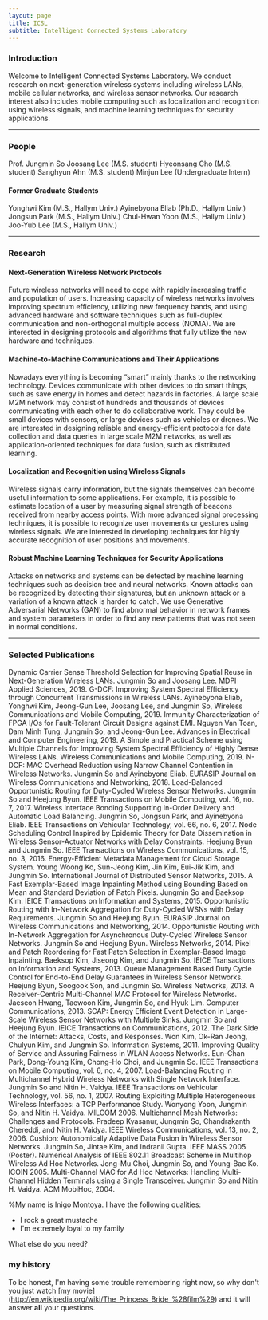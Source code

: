 ```yaml
---
layout: page
title: ICSL
subtitle: Intelligent Connected Systems Laboratory
---
```



### Introduction

Welcome to Intelligent Connected Systems Laboratory. We conduct research on next-generation wireless systems including wireless LANs, mobile cellular networks, and wireless sensor networks. Our research interest also includes mobile computing such as localization and recognition using wireless signals, and machine learning techniques for security applications.

---

### People

Prof. Jungmin So
Joosang Lee  (M.S. student)
Hyeonsang Cho (M.S. student)
Sanghyun Ahn (M.S. student)
Minjun Lee (Undergraduate Intern)

#### Former Graduate Students

Yonghwi Kim (M.S., Hallym Univ.)
Ayinebyona Eliab (Ph.D., Hallym Univ.)
Jongsun Park (M.S., Hallym Univ.)
Chul-Hwan Yoon (M.S., Hallym Univ.)
Joo-Yub Lee (M.S., Hallym Univ.)

---

### Research

#### Next-Generation Wireless Network Protocols

Future wireless networks will need to cope with rapidly increasing traffic and population of users. Increasing capacity of wireless networks involves improving spectrum efficiency, utilizing new frequency bands, and using advanced hardware and software techniques such as full-duplex communication and non-orthogonal multiple access (NOMA). We are interested in designing protocols and algorithms that fully utilize the new hardware and techniques.

#### Machine-to-Machine Communications and Their Applications 

Nowadays everything is becoming “smart” mainly thanks to the networking technology. Devices communicate with other devices to do smart things, such as save energy in homes and detect hazards in factories. A large scale M2M network may consist of hundreds and thousands of devices communicating with each other to do collaborative work. They could be small devices with sensors, or large devices such as vehicles or drones. We are interested in designing reliable and energy-efficient protocols for data collection and data queries in large scale M2M networks, as well as application-oriented techniques for data fusion, such as distributed learning.

#### Localization and Recognition using Wireless Signals

Wireless signals carry information, but the signals themselves can become useful information to some applications. For example, it is possible to estimate location of a user by measuring signal strength of beacons received from nearby access points. With more advanced signal processing techniques, it is possible to recognize user movements or gestures using wireless signals. We are interested in developing techniques for highly accurate recognition of user positions and movements.

#### Robust Machine Learning Techniques for Security Applications

Attacks on networks and systems can be detected by machine learning techniques such as decision tree and neural networks. Known attacks can be recognized by detecting their signatures, but an unknown attack or a variation of a known attack is harder to catch. We use Generative Adversarial Networks (GAN) to find abnormal behavior in network frames and system parameters in order to find any new patterns that was not seen in normal conditions.

---

### Selected Publications

Dynamic Carrier Sense Threshold Selection for Improving Spatial Reuse in Next-Generation Wireless LANs. Jungmin So and Joosang Lee. MDPI Applied Sciences, 2019.
G-DCF: Improving System Spectral Efficiency through Concurrent Transmissions in Wireless LANs. Ayinebyona Eliab, Yonghwi Kim, Jeong-Gun Lee, Joosang Lee, and Jungmin So, Wireless Communications and Mobile Computing, 2019.
Immunity Characterization of FPGA I/Os for Fault-Tolerant Circuit Designs against EMI. Nguyen Van Toan, Dam Minh Tung, Jungmin So, and Jeong-Gun Lee. Advances in Electrical and Computer Engineering, 2019.
A Simple and Practical Scheme using Multiple Channels for Improving System Spectral Efficiency of Highly Dense Wireless LANs. Wireless Communications and Mobile Computing, 2019.
N-DCF: MAC Overhead Reduction using Narrow Channel Contention in Wireless Networks. Jungmin So and Ayinebyona Eliab. EURASIP Journal on Wireless Communications and Networking, 2018.
Load-Balanced Opportunistic Routing for Duty-Cycled Wireless Sensor Networks. Jungmin So and Heejung Byun. IEEE Transactions on Mobile Computing, vol. 16, no. 7, 2017.
Wireless Interface Bonding Supporting In-Order Delivery and Automatic Load Balancing. Jungmin So, Jongsun Park, and Ayinebyona Eliab. IEEE Transactions on Vehicular Technology, vol. 66, no. 6, 2017.
Node Scheduling Control Inspired by Epidemic Theory for Data Dissemination in Wireless Sensor-Actuator Networks with Delay Constraints. Heejung Byun and Jungmin So. IEEE Transactions on Wireless Communications, vol. 15, no. 3, 2016. 
Energy-Efficient Metadata Management for Cloud Storage System. Young Woong Ko, Sun-Jeong Kim, Jin Kim, Eui-Jik Kim, and Jungmin So. International Journal of Distributed Sensor Networks, 2015.
A Fast Exemplar-Based Image Inpainting Method using Bounding Based on Mean and Standard Deviation of Patch Pixels. Jungmin So and Baeksop Kim. IEICE Transactions on Information and Systems, 2015.
Opportunistic Routing with In-Network Aggregation for Duty-Cycled WSNs with Delay Requirements. Jungmin So and Heejung Byun. EURASIP Journal on Wireless Communications and Networking, 2014.
Opportunistic Routing with In-Network Aggregation for Asynchronous Duty-Cycled Wireless Sensor Networks. Jungmin So and Heejung Byun. Wireless Networks, 2014.
Pixel and Patch Reordering for Fast Patch Selection in Exemplar-Based Image Inpainting. Baeksop Kim, Jiseong Kim, and Jungmin So. IEICE Transactions on Information and Systems, 2013.
Queue Management Based Duty Cycle Control for End-to-End Delay Guarantees in Wireless Sensor Networks. Heejung Byun, Soogook Son, and Jungmin So. Wireless Networks, 2013.
A Receiver-Centric Multi-Channel MAC Protocol for Wireless Networks. Jaeseon Hwang, Taewoon Kim, Jungmin So, and Hyuk Lim. Computer Communications, 2013.
SCAP: Energy Efficient Event Detection in Large-Scale Wireless Sensor Networks with Multiple Sinks. Jungmin So and Heejung Byun. IEICE Transactions on Communications, 2012.
The Dark Side of the Internet: Attacks, Costs, and Responses. Won Kim, Ok-Ran Jeong, Chulyun Kim, and Jungmin So. Information Systems, 2011.
Improving Quality of Service and Assuring Fairness in WLAN Access Networks. Eun-Chan Park, Dong-Young Kim, Chong-Ho Choi, and Jungmin So. IEEE Transactions on Mobile Computing, vol. 6, no. 4, 2007.
Load-Balancing Routing in Multichannel Hybrid Wireless Networks with Single Network Interface. Jungmin So and Nitin H. Vaidya. IEEE Transactions on Vehicular Technology, vol. 56, no. 1, 2007.
Routing Exploiting Multiple Heterogeneous Wireless Interfaces: a TCP Performance Study. Wonyong Yoon, Jungmin So, and Nitin H. Vaidya. MILCOM 2006.
Multichannel Mesh Networks: Challenges and Protocols. Pradeep Kyasanur, Jungmin So, Chandrakanth Chereddi, and Nitin H. Vaidya. IEEE Wireless Communications, vol. 13, no. 2, 2006.
Cushion: Autonomically Adaptive Data Fusion in Wireless Sensor Networks. Jungmin So, Jintae Kim, and Indranil Gupta. IEEE MASS 2005 (Poster).
Numerical Analysis of IEEE 802.11 Broadcast Scheme in Multihop Wireless Ad Hoc Networks. Jong-Mu Choi, Jungmin So, and Young-Bae Ko. ICOIN 2005.
Multi-Channel MAC for Ad Hoc Networks: Handling Multi-Channel Hidden Terminals using a Single Transceiver. Jungmin So and Nitin H. Vaidya. ACM MobiHoc, 2004.


%My name is Inigo Montoya. I have the following qualities:

- I rock a great mustache
- I'm extremely loyal to my family

What else do you need?

### my history

To be honest, I'm having some trouble remembering right now, so why don't you just watch [my movie]
(http://en.wikipedia.org/wiki/The_Princess_Bride_%28film%29) and it will answer **all** your questions.
